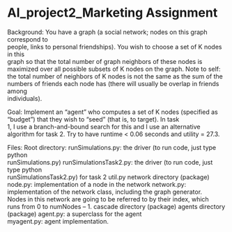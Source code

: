# AI_project2_Marketing Assignment

Background: 
  You have a graph	(a	social	network;	nodes	on	this	graph	correspond	to	
people,	links	to	personal	friendships).	 You	wish	to	choose	a	set	of	K	nodes	in	this	
graph	so	that	the	total	number	of	graph	neighbors	of	these	nodes is	
maximized	over	all	possible	subsets	of	K	nodes	on	the	graph.
Note to self: the	total	number	of	neighbors	of	K	nodes	is	not	the	same	as	the	sum	of	the	numbers	
of	friends	each	node	has	(there	will	usually	be	overlap	in	friends	among	
individuals).

Goal: 
  Implement an	“agent”	who	computes	a	set	
of	K	nodes	(specified	as	“budget”)	that	they	wish	to	“seed”	(that	is,	to	target). In	task	
1,	I use	a	branch-and-bound	search	for	this and I use an alternative algorithm for task	2. 
Try to have runtime	<	0.06	seconds and utility	=	27.3. 

Files: 
Root	directory:
runSimulations.py:	the	driver	(to	run code,	just	type	python	
runSimulations.py)
runSimulationsTask2.py:	the	driver	(to	run	code,	just	type	python	
runSimulationsTask2.py) for	task	2 
util.py
network	directory	(package)
node.py:	implementation	of	a	node	in	the	network
network.py:	implementation	of	the	network class,	including	the	graph	generator.	
Nodes	in	this	network	are	going	to	be	referred	to	by	their	index,	which	
runs	from	0	to	numNodes	– 1.
cascade	directory	(package)
agents	directory	(package)
agent.py:	a	superclass	for	the	agent	
myagent.py:	agent	implementation.

